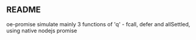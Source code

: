README
--------------------------------
oe-promise simulate mainly 3 functions of 'q' - fcall, defer and allSettled, using native nodejs promise